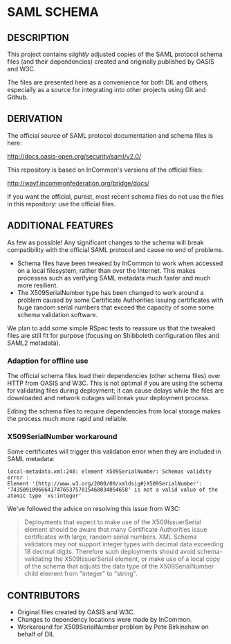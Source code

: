 SAML SCHEMA
==============

## DESCRIPTION
This project contains *slightly* adjusted copies of the SAML protocol schema files 
(and their dependencies) created and originally published by OASIS and W3C.

The files are presented here as a convenience for both DIL and others, especially
as a source for integrating into other projects using Git and Github.

## DERIVATION
The official source of SAML protocol documentation and schema files is here:

  http://docs.oasis-open.org/security/saml/v2.0/
  
This repository is based on InCommon's versions of the official files:

  http://wayf.incommonfederation.org/bridge/docs/

If you want the official, purest, most recent schema files do not use the files in
this repository: use the official files. 

## ADDITIONAL FEATURES
As few as possible! Any significant changes to the schema will break compatibility
with the official SAML protocol and cause no end of problems. 

* Schema files have been tweaked by InCommon to work when accessed on a local filesystem,
rather than over the Internet. This makes processes such as verifying SAML metadata
much faster and much more resilient.
* The X509SerialNumber type has been changed to work around a problem caused by
some Certificate Authorities issuing certificates with huge random serial numbers
that exceed the capacity of some some schema validation software.

We plan to add some simple RSpec tests to reassure us that the tweaked files
are still fit for purpose (focusing on Shibboleth configuration files and
 SAML2 metadata).

### Adaption for offline use

The official schema files load their dependencies (other schema files) over HTTP
from OASIS and W3C. This is not optimal if you are using the schema for validating 
files during deployment; it can cause delays while the files are downloaded
and network outages will break your deployment process. 

Editing the schema files to require dependencies from local storage makes the
process much more rapid and reliable.

### X509SerialNumber workaround

Some certificates will trigger this validation error when they are included in
SAML metadata:

```
local-metadata.xml:248: element X509SerialNumber: Schemas validity error : 
Element '{http://www.w3.org/2000/09/xmldsig#}X509SerialNumber': 
'74350910966641747653757015468034054658' is not a valid value of the 
atomic type 'xs:integer'
```
We've followed the advice on resolving this issue from W3C:

> Deployments that expect to make use of the X509IssuerSerial element
> should be aware that many Certificate Authorities issue certificates
> with large, random serial numbers. XML Schema validators may not
> support integer types with decimal data exceeding 18 decimal digits.
> Therefore such deployments should avoid
> schema-validating the X509IssuerSerial element, or make use of a
> local copy of the schema that adjusts the data type of the
> X509SerialNumber child element from "integer" to "string".


## CONTRIBUTORS

* Original files created by OASIS and W3C.
* Changes to dependency locations were made by InCommon.
* Workaround for X509SerialNumber problem by Pete Birkinshaw on behalf of DIL

